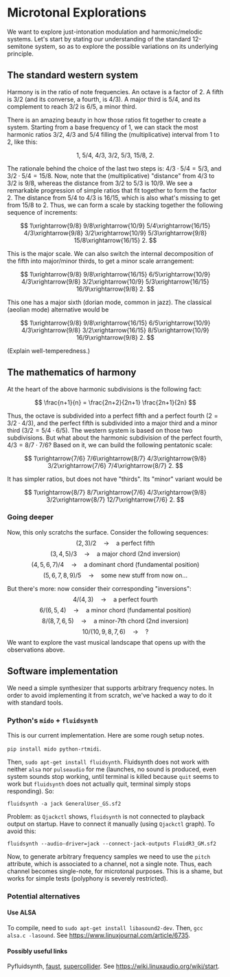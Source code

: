 # Microtonal Explorations

We want to explore just-intonation modulation and harmonic/melodic systems. 
Let's start by stating our understanding of the standard 12-semitone system, so as to explore the possible variations on its underlying principle.

## The standard western system

Harmony is in the ratio of note frequencies. An octave is a factor of $2$. A fifth is $3/2$ (and its converse, a fourth, is $4/3$).
A major third is $5/4$, and its complement to reach $3/2$ is $6/5$, a minor third.

There is an amazing beauty in how those ratios fit together to create a system. Starting from a base frequency of 1, we can stack
the most harmonic ratios $3/2$, $4/3$ and $5/4$ filling the (multiplicative) interval from $1$ to $2$, like this:

$$
1,\ 5/4,\ 4/3,\ 3/2,\ 5/3,\ 15/8,\ 2.
$$

The rationale behind the choice of the last two steps is: $4/3\cdot 5/4 = 5/3$, and $3/2\cdot 5/4 = 15/8$.
Now, note that the (multiplicative) "distance" from $4/3$ to $3/2$ is $9/8$, whereas the distance from
$3/2$ to $5/3$ is $10/9$. We see a remarkable progression of simple ratios that fit together to form the factor $2$.
The distance from $5/4$ to $4/3$ is $16/15$, which is also what's missing to get from $15/8$ to $2$. Thus, we can form a scale by stacking together the following sequence of increments:

$$
1\xrightarrow{9/8} 9/8\xrightarrow{10/9} 5/4\xrightarrow{16/15} 4/3\xrightarrow{9/8} 3/2\xrightarrow{10/9} 5/3\xrightarrow{9/8} 15/8\xrightarrow{16/15} 2.
$$

This is the major scale.
We can also switch the internal decomposition of the fifth into major/minor thirds, to get a minor scale arrangement:

$$
1\xrightarrow{9/8} 9/8\xrightarrow{16/15} 6/5\xrightarrow{10/9} 4/3\xrightarrow{9/8} 3/2\xrightarrow{10/9} 5/3\xrightarrow{16/15} 16/9\xrightarrow{9/8} 2.
$$

This one has a major sixth (dorian mode, common in jazz). The classical (aeolian mode) alternative would be

$$
1\xrightarrow{9/8} 9/8\xrightarrow{16/15} 6/5\xrightarrow{10/9} 4/3\xrightarrow{9/8} 3/2\xrightarrow{16/15} 8/5\xrightarrow{10/9} 16/9\xrightarrow{9/8} 2.
$$

(Explain well-temperedness.)

## The mathematics of harmony

At the heart of the above harmonic subdivisions is the following fact:

$$
\frac{n+1}{n} = \frac{2n+2}{2n+1} \frac{2n+1}{2n}
$$

Thus, the octave is subdivided into a perfect fifth and a perfect fourth ($2 = 3/2\cdot 4/3$), and the perfect fifth is subdivided into a major third and a minor third ($3/2 = 5/4\cdot 6/5$). The western system is based on those two subdivisions. But what about the harmonic subdivision of the perfect fourth, $4/3 = 8/7\cdot 7/6$? Based on it, we can build the following pentatonic scale:

$$
1\xrightarrow{7/6} 7/6\xrightarrow{8/7} 4/3\xrightarrow{9/8} 3/2\xrightarrow{7/6} 7/4\xrightarrow{8/7} 2.
$$

It has simpler ratios, but does not have "thirds". <!-- it decomposes $4/3$ (the perfect fourth), as opposed to $3/2$ (the perfect fifth) into two steps (one major, one minor). --> Its "minor" variant would be

$$
1\xrightarrow{8/7} 8/7\xrightarrow{7/6} 4/3\xrightarrow{9/8} 3/2\xrightarrow{8/7} 12/7\xrightarrow{7/6} 2.
$$

### Going deeper

Now, this only scratchs the surface. Consider the following sequences:
$$
(2, 3) / 2 \quad \rightarrow\quad \text{a perfect fifth}
$$
$$
(3, 4, 5) / 3 \quad \rightarrow\quad \text{a major chord (2nd inversion)}
$$
$$
(4, 5, 6, 7) / 4 \quad \rightarrow\quad \text{a dominant chord (fundamental position)}
$$
$$
(5, 6, 7, 8, 9) / 5 \quad \rightarrow\quad \text{some new stuff from now on...}
$$

But there's more: now consider their corresponding "inversions":
$$
4 / (4,3) \quad \rightarrow\quad \text{a perfect fourth}
$$
$$
6 / (6,5,4) \quad \rightarrow\quad \text{a minor chord (fundamental position)}
$$
$$
8 / (8,7,6,5) \quad \rightarrow\quad \text{a minor-7th chord (2nd inversion)}
$$
$$
10 / (10,9,8,7,6) \quad \rightarrow\quad \text{?}
$$
We want to explore the vast musical landscape that opens up with the observations above.

## Software implementation

We need a simple synthesizer that supports arbitrary frequency notes. In order to avoid implementing it from scratch, we've hacked a way to do it with standard tools.

### Python's `mido` + `fluidsynth`

This is our current implementation. Here are some rough setup notes.

`pip install mido python-rtmidi`.

Then, `sudo apt-get install fluidsynth`. Fluidsynth does not work with neither `alsa` nor `pulseaudio` for me (launches, no sound is produced, even system sounds stop working, until terminal is killed because `quit` seems to work but `fluidsynth` does not actually quit, terminal simply stops responding). So:

`fluidsynth -a jack GeneralUser_GS.sf2`

Problem: as `Qjackctl` shows, `fluidsynth` is not connected to playback output on startup. Have to connect it manually (using `Qjackctl` graph). To avoid this:

`fluidsynth --audio-driver=jack --connect-jack-outputs FluidR3_GM.sf2`

Now, to generate arbitrary frequency samples we need to use the `pitch` attribute, which is associated to a channel, not a single note. Thus, each channel becomes single-note, for microtonal purposes. This is a shame, but works for simple tests (polyphony is severely restricted).

### Potential alternatives

#### Use ALSA

To compile, need to `sudo apt-get install libasound2-dev`. Then, `gcc alsa.c -lasound`. See https://www.linuxjournal.com/article/6735.

#### Possibly useful links

Pyfluidsynth, [faust](https://faustdoc.grame.fr/), [supercollider](https://supercollider.github.io/). See https://wiki.linuxaudio.org/wiki/start.
